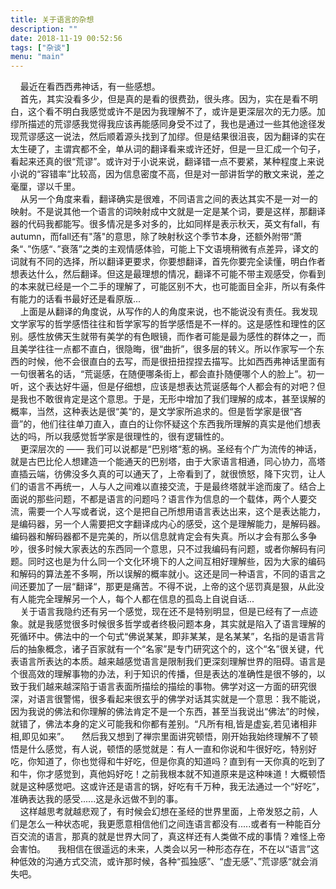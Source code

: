 ```yaml
---
title: 关于语言的杂想
description: ""
date: 2018-11-19 00:52:56
tags: ["杂谈"]
menu: "main" 
---
```


&nbsp;&nbsp;&nbsp;&nbsp;最近在看西西弗神话，有一些感想。  
&nbsp;&nbsp;&nbsp;&nbsp;首先，其实没看多少，但是真的是看的很费劲，很头疼。因为，实在是看不明白，这个看不明白我感觉或许不是因为我理解不了，或许是更深层次的无力感。加缪所描述的荒谬感我觉得我应该再能感同身受不过了，我也是通过一些其他途径发现荒谬感这一说法，然后顺着源头找到了加缪。但是结果很沮丧，因为翻译的实在太生硬了，主谓宾都不全，单从词的翻译看来或许还好，但是一旦汇成一个句子，看起来还真的很“荒谬”。或许对于小说来说，翻译错一点不要紧，某种程度上来说小说的“容错率“比较高，因为信息密度不高，但是对一部讲哲学的散文来说，差之毫厘，谬以千里。  
&nbsp;&nbsp;&nbsp;&nbsp;从另一个角度来看，翻译确实是很难，不同语言之间的表达其实不是一对一的映射。不是说其他一个语言的词映射成中文就是一定是某个词，要是这样，那翻译器的代码我都能写。很多情况是多对多的，比如同样是表示秋天，英文有fall，有autumn，而fall还有"落"的意思，除了映射秋这个季节本身，还额外附带“萧条“、”伤感“、”衰落”之类的主观情感体验，可能上下文语境稍微有点差异，译文的词就有不同的选择，所以翻译更要求，你要想翻译，首先你要完全读懂，明白作者想表达什么，然后翻译。但这是最理想的情况，翻译不可能不带主观感受，你看到的本来就已经是一个二手的理解了，可能区别不大，也可能面目全非，所以有条件有能力的话看书最好还是看原版...  
&nbsp;&nbsp;&nbsp;&nbsp;上面是从翻译的角度说，从写作的人的角度来说，也不能说没有责任。我发现文学家写的哲学感悟往往和哲学家写的哲学感悟是不一样的。这是感性和理性的区别。感性放佛天生就带有美学的有色眼镜，而作者可能是最为感性的群体之一，而且美学往往一点都不直白，很隐晦，很“曲折”，很多层的转义。所以作家写一个东西的时候，他不会很直白的去写，而是很扭扭捏捏去描写。比如西西弗神话里面有一句很著名的话，“荒诞感，在随便哪条街上，都会直扑随便哪个人的脸上”。初一听，这个表达好牛逼，但是仔细想，应该是想表达荒诞感每个人都会有的对吧？但是我也不敢很肯定是这个意思。于是，无形中增加了我们理解的成本，甚至误解的概率，当然，这种表达是很“美“的，是文学家所追求的。但是哲学家是很“吝啬”的，他们往往单刀直入，直白的让你怀疑这个东西我所理解的真实是他们想表达的吗，所以我感觉哲学家是很理性的，很有逻辑性的。  
&nbsp;&nbsp;&nbsp;&nbsp;更深层次的 —— 我们可以说都是“巴别塔“惹的祸。圣经有个广为流传的神话，就是古巴比伦人想建造一个能通天的巴别塔，由于大家语言相通，同心协力，高塔直插云端，彷佛没多久真的可以通天了，上帝看到了，就很愤怒，降下灾罚，让人们的语言不再统一，人与人之间难以直接交流，于是最终塔就半途而废了。结合上面说的那些问题，不都是语言的问题吗？语言作为信息的一个载体，两个人要交流，需要一个人写或者说，这个是把自己所想用语言表达出来，这个是表达能力，是编码器，另一个人需要把文字翻译成内心的感受，这个是理解能力，是解码器。编码器和解码器都不是完美的，所以信息就肯定会有失真。所以才会有那么多争吵，很多时候大家表达的东西同一个意思，只不过我编码有问题，或者你解码有问题。同时这也是为什么同一个文化环境下的人之间互相好理解些，因为大家的编码和解码的算法差不多啊，所以误解的概率就小。这还是同一种语言，不同的语言之间还要加了一层“翻译“，那更是痛苦。不得不说，上帝的这个惩罚真是狠，从此没有人能完全理解另一个人，每个人都在信息的孤岛上自说自话...  
&nbsp;&nbsp;&nbsp;&nbsp;关于语言我隐约还有另一个感觉，现在还不是特别明显，但是已经有了一点迹象。就是我感觉很多时候很多哲学或者终极问题本身，其实就是陷入了语言理解的死循环中。佛法中的一个句式“佛说某某，即非某某，是名某某”，名指的是语言背后的抽象概念，诸子百家就有一个“名家”是专门研究这个的，这个“名”很关键，代表语言所表达的本质。越来越感觉语言是限制我们更深刻理解世界的阻碍。语言是个很高效的理解事物的办法，利于知识的传播，但是表达的准确性是很不够的，以致于我们越来越深陷于语言表面所描绘的描绘的事物。佛学对这一方面的研究很深，对语言很警惕，很多看起来很玄乎的佛学对话其实就是一个意思：我不能说，因为我说的佛法和你理解的佛法肯定不是一个东西，甚至当我说出“佛法”的时候，就错了，佛法本身的定义可能我和你都有差别。“凡所有相,皆是虚妄,若见诸相非相,即见如来”。
&nbsp;&nbsp;&nbsp;&nbsp;然后我又想到了禅宗里面讲究顿悟，刚开始我始终理解不了顿悟是什么感觉，有人说，顿悟的感觉就是：有人一直和你说和牛很好吃，特别好吃，你知道了，你也觉得和牛好吃，但是你真的知道吗？直到有一天你真的吃到了和牛，你才感觉到，真他妈好吃！之前我根本就不知道原来是这种味道！大概顿悟就是这种感觉吧。这或许还是语言的锅，好吃有千万种，我无法通过一个“好吃”，准确表达我的感受......这是永远做不到的事。  
&nbsp;&nbsp;&nbsp;&nbsp;这样越思考就越悲观了，有时候会幻想在圣经的世界里面，上帝发怒之前，人们是怎么一种状态呢，我更愿意相信他们之间连语言都没有.....或者有一种能百分百交流的语言，那真的就是世界大同了，真这样还有人类做不成的事情？难怪上帝会害怕。
&nbsp;&nbsp;&nbsp;&nbsp;我相信在很遥远的未来，人类会以另一种形态存在，不在以“语言”这种低效的沟通方式交流，或许那时候，各种“孤独感”、“虚无感”、”荒谬感“就会消失吧。
   
 
   
   